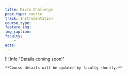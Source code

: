 ```yaml
---
title: Micro Challenge
page_type: course
track: Instrumentation
course_type:
feature_img:
img_caption:
faculty:
    - 
ects: 
---
```


!!! info "Details coming soon!"

    **Course details will be updated by faculty shortly.**
